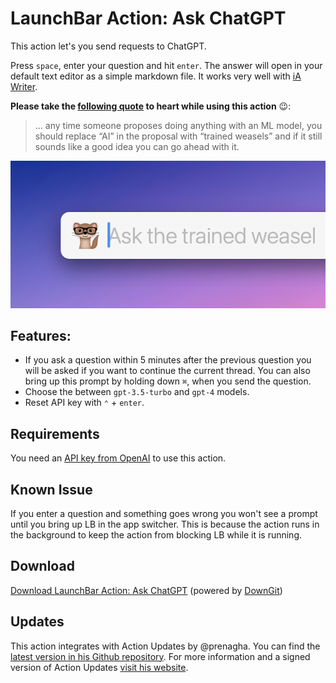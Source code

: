 # LaunchBar Action: Ask ChatGPT

This action let's you send requests to ChatGPT. 

Press `space`, enter your question and hit `enter`. The answer will open in your default text editor as a simple markdown file. It works very well with [iA Writer](https://ia.net/writer). 

**Please take the [following quote](https://mastodon.social/@tess/110105460869464011) to heart while using this action** 😉: 

> … any time someone proposes doing anything with an ML model, you should replace “AI” in the proposal with “trained weasels” and if it still sounds like a good idea you can go ahead with it.

<img src="01.png" width="740"/> 

## Features: 

- If you ask a question within 5 minutes after the previous question you will be asked if you want to continue the current thread. You can also bring up this prompt by holding down `⌘`, when you send the question.
- Choose the between `gpt-3.5-turbo` and `gpt-4` models. 
- Reset API key with  `⌃` + `enter`. 

## Requirements

You need an [API key from OpenAI](https://platform.openai.com/account/api-keys) to use this action. 

## Known Issue

If you enter a question and something goes wrong you won't see a prompt until you bring up LB in the app switcher. This is because the action runs in the background to keep the action from blocking LB while it is running. 

## Download

[Download LaunchBar Action: Ask ChatGPT](https://minhaskamal.github.io/DownGit/#/home?url=https://github.com/Ptujec/LaunchBar/tree/master/Ask-ChatGPT) (powered by [DownGit](https://github.com/MinhasKamal/DownGit))

## Updates

This action integrates with Action Updates by @prenagha. You can find the [latest version in his Github repository](https://github.com/prenagha/launchbar). For more information and a signed version of Action Updates [visit his website](https://renaghan.com/launchbar/action-updates/).